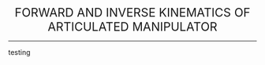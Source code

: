 <p align="center">
<font size="+2">
FORWARD AND INVERSE KINEMATICS OF ARTICULATED MANIPULATOR
</font>
</p>
<hr>
testing
